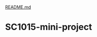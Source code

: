 [README.md](https://github.com/preetish246/SC1015-mini-project/files/8549330/README.md)
# SC1015-mini-project
